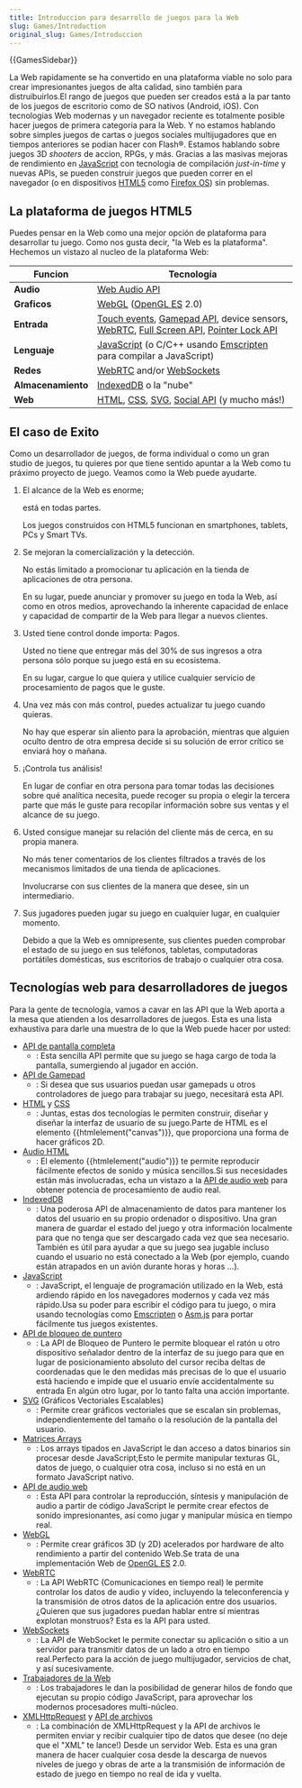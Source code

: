 ```yaml
---
title: Introduccion para desarrollo de juegos para la Web
slug: Games/Introduction
original_slug: Games/Introduccion
---
```


{{GamesSidebar}}

La Web rapidamente se ha convertido en una plataforma viable no solo para crear impresionantes juegos de alta calidad, sino también para distruibuirlos.El rango de juegos que pueden ser creados está a la par tanto de los juegos de escritorio como de SO nativos (Android, iOS). Con tecnologias Web modernas y un navegador reciente es totalmente posible hacer juegos de primera categoria para la Web. Y no estamos hablando sobre simples juegos de cartas o juegos sociales multijugadores que en tiempos anteriores se podian hacer con Flash®. Estamos hablando sobre juegos 3D _shooters_ de accion, RPGs, y más. Gracias a las masivas mejoras de rendimiento en [JavaScript](/en-US/docs/JavaScript) con tecnologia de compilación _just-in-time_ y nuevas APIs, se pueden construir juegos que pueden correr en el navegador (o en dispositivos [HTML5](/en-US/docs/HTML/HTML5) como [Firefox OS](/en-US/docs/Mozilla/Firefox_OS)) sin problemas.

## La plataforma de juegos HTML5

Puedes pensar en la Web como una mejor opción de plataforma para desarrollar tu juego. Como nos gusta decir, "la Web es la plataforma". Hechemos un vistazo al nucleo de la plataforma Web:

| Funcion            | Tecnología                                                                                                                                                                                                                                                                                                                                                                                                                                    |
| ------------------ | --------------------------------------------------------------------------------------------------------------------------------------------------------------------------------------------------------------------------------------------------------------------------------------------------------------------------------------------------------------------------------------------------------------------------------------------- |
| **Audio**          | [Web Audio API](/es/docs/Web_Audio_API)                                                                                                                                                                                                                                                                                                                                                                           |
| **Graficos**       | [WebGL](/es/docs/WebGL) ([OpenGL ES](http://www.khronos.org/opengles/) 2.0)                                                                                                                                                                                                                                                                                                                                               |
| **Entrada**        | [Touch events](/es/docs/DOM/Touch_events), [Gamepad API](/en-US/docs/API/Gamepad/Using_Gamepad_API), device sensors, [WebRTC](/es/docs/Web/API/WebRTC_API), [Full Screen API](/es/docs/DOM/Using_fullscreen_mode), [Pointer Lock API](/es/docs/WebAPI/Pointer_Lock) |
| **Lenguaje**       | [JavaScript](/es/docs/JavaScript) (o C/C++ usando [Emscripten](https://github.com/kripken/emscripten/wiki) para compilar a JavaScript)                                                                                                                                                                                                                                                                               |
| **Redes**          | [WebRTC](/es/docs/WebRTC) and/or [WebSockets](/es/docs/WebSockets)                                                                                                                                                                                                                                                                                                                              |
| **Almacenamiento** | [IndexedDB](/es/docs/IndexedDB) o la "nube"                                                                                                                                                                                                                                                                                                                                                                           |
| **Web**            | [HTML](/es/docs/HTML), [CSS](/es/docs/CSS), [SVG](/es/docs/SVG), [Social API](/es/docs/Social_API) (y mucho más!)                                                                                                                                                                                                                                             |

## El caso de Exito

Como un desarrollador de juegos, de forma individual o como un gran studio de juegos, tu quieres por que tiene sentido apuntar a la Web como tu práximo proyecto de juego. Veamos como la Web puede ayudarte.

1. El alcance de la Web es enorme;

    está en todas partes.

    Los juegos construidos con HTML5 funcionan en smartphones, tablets, PCs y Smart TVs.

2. Se mejoran la comercialización y la detección.

    No estás limitado a promocionar tu aplicación en la tienda de aplicaciones de otra persona.

    En su lugar, puede anunciar y promover su juego en toda la Web, así como en otros medios, aprovechando la inherente capacidad de enlace y capacidad de compartir de la Web para llegar a nuevos clientes.

3. Usted tiene control donde importa: Pagos.

    Usted no tiene que entregar más del 30% de sus ingresos a otra persona sólo porque su juego está en su ecosistema.

    En su lugar, cargue lo que quiera y utilice cualquier servicio de procesamiento de pagos que le guste.

4. Una vez más con más control, puedes actualizar tu juego cuando quieras.

    No hay que esperar sin aliento para la aprobación, mientras que alguien oculto dentro de otra empresa decide si su solución de error crítico se enviará hoy o mañana.

5. ¡Controla tus análisis!

    En lugar de confiar en otra persona para tomar todas las decisiones sobre qué analítica necesita, puede recoger su propia o elegir la tercera parte que más le guste para recopilar información sobre sus ventas y el alcance de su juego.

6. Usted consigue manejar su relación del cliente más de cerca, en su propia manera.

    No más tener comentarios de los clientes filtrados a través de los mecanismos limitados de una tienda de aplicaciones.

    Involucrarse con sus clientes de la manera que desee, sin un intermediario.

7. Sus jugadores pueden jugar su juego en cualquier lugar, en cualquier momento.

    Debido a que la Web es omnipresente, sus clientes pueden comprobar el estado de su juego en sus teléfonos, tabletas, computadoras portátiles domésticas, sus escritorios de trabajo o cualquier otra cosa.

## Tecnologías web para desarrolladores de juegos

Para la gente de tecnología, vamos a cavar en las API que la Web aporta a la mesa que atienden a los desarrolladores de juegos. Esta es una lista exhaustiva para darle una muestra de lo que la Web puede hacer por usted:

- [API de pantalla completa](/es/docs/Web/API/Fullscreen_API)
  - : Esta sencilla API permite que su juego se haga cargo de toda la pantalla, sumergiendo al jugador en acción.
- [API de Gamepad](/es/docs/API/Gamepad/Using_Gamepad_API)
  - : Si desea que sus usuarios puedan usar gamepads u otros controladores de juego para trabajar su juego, necesitará esta API.
- [HTML](/es/docs/Web/HTML) y [CSS](/es/docs/Web/CSS)
  - : Juntas, estas dos tecnologías le permiten construir, diseñar y diseñar la interfaz de usuario de su juego.Parte de HTML es el elemento {{htmlelement("canvas")}}, que proporciona una forma de hacer gráficos 2D.
- [Audio HTML](/es/docs/Web/HTML/Elemento/audio)
  - : El elemento {{htmlelement("audio")}} te permite reproducir fácilmente efectos de sonido y música sencillos.Si sus necesidades están más involucradas, echa un vistazo a la [API de audio web](/es/docs/Web_Audio_API) para obtener potencia de procesamiento de audio real.
- [IndexedDB](/es/docs/IndexedDB-840092-dup)
  - : Una poderosa API de almacenamiento de datos para mantener los datos del usuario en su propio ordenador o dispositivo. Una gran manera de guardar el estado del juego y otra información localmente para que no tenga que ser descargado cada vez que sea necesario. También es útil para ayudar a que su juego sea jugable incluso cuando el usuario no está conectado a la Web (por ejemplo, cuando están atrapados en un avión durante horas y horas ...).
- [JavaScript](/es/docs/Web/JavaScript)
  - : JavaScript, el lenguaje de programación utilizado en la Web, está ardiendo rápido en los navegadores modernos y cada vez más rápido.Usa su poder para escribir el código para tu juego, o mira usando tecnologías como [Emscripten](https://github.com/kripken/emscripten/wiki) o [Asm.js](http://asmjs.org/spec/latest/) para portar fácilmente tus juegos existentes.
- [API de bloqueo de puntero](/es/docs/WebAPI/Pointer_Lock)
  - : La API de Bloqueo de Puntero le permite bloquear el ratón u otro dispositivo señalador dentro de la interfaz de su juego para que en lugar de posicionamiento absoluto del cursor reciba deltas de coordenadas que le den medidas más precisas de lo que el usuario está haciendo e impide que el usuario envíe accidentalmente su entrada En algún otro lugar, por lo tanto falta una acción importante.
- [SVG](/es/docs/Web/SVG) (Gráficos Vectoriales Escalables)
  - : Permite crear gráficos vectoriales que se escalan sin problemas, independientemente del tamaño o la resolución de la pantalla del usuario.
- [Matrices Arrays](/es/docs/Web/JavaScript/Vectores_tipados)
  - : Los arrays tipados en JavaScript le dan acceso a datos binarios sin procesar desde JavaScript;Esto le permite manipular texturas GL, datos de juego, o cualquier otra cosa, incluso si no está en un formato JavaScript nativo.
- [API de audio web](/es/docs/Web_Audio_API)
  - : Esta API para controlar la reproducción, síntesis y manipulación de audio a partir de código JavaScript le permite crear efectos de sonido impresionantes, así como jugar y manipular música en tiempo real.
- [WebGL](/es/docs/Web/API/WebGL_API)
  - : Permite crear gráficos 3D (y 2D) acelerados por hardware de alto rendimiento a partir del contenido Web.Se trata de una implementación Web de [OpenGL ES](http://www.khronos.org/opengles/) 2.0.
- [WebRTC](/es/docs/Web/API/WebRTC_API)
  - : La API WebRTC (Comunicaciones en tiempo real) le permite controlar los datos de audio y vídeo, incluyendo la teleconferencia y la transmisión de otros datos de la aplicación entre dos usuarios. ¿Quieren que sus jugadores puedan hablar entre sí mientras explotan monstruos? Esta es la API para usted.
- [WebSockets](/es/docs/Web/API/WebSockets_API)
  - : La API de WebSocket le permite conectar su aplicación o sitio a un servidor para transmitir datos de un lado a otro en tiempo real.Perfecto para la acción de juego multijugador, servicios de chat, y así sucesivamente.
- [Trabajadores de la Web](/es/docs/Web/Guide/Performance/Usando_web_workers)
  - : Los trabajadores le dan la posibilidad de generar hilos de fondo que ejecutan su propio código JavaScript, para aprovechar los modernos procesadores multi-núcleo.
- [XMLHttpRequest](/es/docs/Web/API/XMLHttpRequest) y [API de archivos](/es/docs/DOM/File_API)
  - : La combinación de XMLHttpRequest y la API de archivos le permiten enviar y recibir cualquier tipo de datos que desee (no deje que el "XML" te lance!) Desde un servidor Web. Esta es una gran manera de hacer cualquier cosa desde la descarga de nuevos niveles de juego y obras de arte a la transmisión de información de estado de juego en tiempo no real de ida y vuelta.
